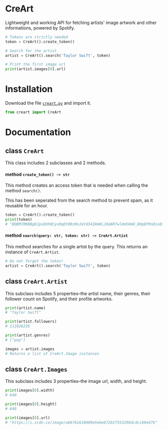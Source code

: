# CreArt
Lightweight and working API for fetching artists' image artwork and other informations, powered by Spotify.

```py
# Tokens are strictly needed
token = CreArt().create_token()

# Search for the artist
artist = CreArt().search('Taylor Swift', token)

# Print the first image url
print(artist.images[0].url)
```

# Installation
Download the file [`creart.py`](https://github.com/creuserr/creart/blob/main/dist/creart.py) and import it.

```py
from creart import CreArt
```

# Documentation
## class `CreArt`
This class includes 2 subclasses and 2 methods.

#### method `create_token() -> str`
This method creates an access token that is needed when calling the method `search()`.

This has been seperated from the search method to prevent spam, as it reusable for an hour.

```py
token = CreArt().create_token()
print(token)
# "BQBMlMKBBpDJpvDUh8Cyx0qDt00z0nJeYd3428mKLJ8dAR7wl8m5HmO_DHpEPRnDioQfeF0r"
```

#### method `search(query: str, token: str) -> CreArt.Artist`

This method searches for a single artist by the query. This returns an instance of `CreArt.Artist`.

```py
# Do not forget the token!
artist = CreArt().search('Taylor Swift', token)
```

## class `CreArt.Artist`
This subclass includes 5 properties&ndash;the artist name, their genres, their follower count on Spotify, and their profile artworks.

```py
print(artist.name)
# "Taylor Swift"

print(artist.followers)
# 111026226

print(artist.genres)
# ["pop"]

images = artist.images
# Returns a list of CreArt.Image instances
```

## class `CreArt.Images`
This subclass includes 3 properties&ndash;the image url, width, and height.

```py
print(images[0].width)
# 640

print(images[0].height)
# 640

print(images[0].url)
# "https://i.scdn.co/image/ab6761610000e5ebe672b5f553298dcdccb0e676"
```
